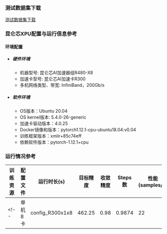 
### 测试数据集下载
[测试数据集下载](../../benchmarks/vit/README.md#数据集)

### 昆仑芯XPU配置与运行信息参考
#### 环境配置
- ##### 硬件环境
  - 机器型号: 昆仑芯AI加速器组R480-X8
  - 加速卡型号: 昆仑芯AI加速卡R300
  - 多机网络类型、带宽: InfiniBand，200Gb/s

- ##### 软件环境
  - OS版本：Ubuntu 20.04
  - OS kernel版本: 5.4.0-26-generic
  - 加速卡驱动版本：4.0.25
  - Docker镜像和版本：pytorch1.12.1-cpu-ubuntu18.04:v0.04
  - 训练框架版本：xmlir+85c74eff
  - 依赖软件版本：pytorch-1.12.1+cpu

### 运行情况参考

| 训练资源 | 配置文件        | 运行时长(s) | 目标精度 | 收敛精度 | Steps数 | 性能(samples/s) |
|---------| --------------- | ----------- | -------- | -------- | ------- | ---------------- |
<!-- | 单机8卡  | config_R300x1x8 | 462.25     | 0.98 | 0.9874   | 22     | 48.93           | -->

